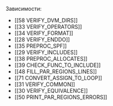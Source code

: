 
Зависимости:
- [[58 VERIFY_DVM_DIRS]]
- [[33 VERIFY_OPERATORS]]
- [[34 VERIFY_FORMAT]]
- [[28 VERIFY_ENDDO]]
- [[35 PREPROC_SPF]]
- [[29 VERIFY_INCLUDES]]
- [[38 PREPROC_ALLOCATES]]
- [[39 CHECK_FUNC_TO_INCLUDE]]
- [[48 FILL_PAR_REGIONS_LINES]]
- [[71 CONVERT_ASSIGN_TO_LOOP]]
- [[31 VERIFY_COMMON]]
- [[30 VERIFY_EQUIVALENCE]]
- [[50 PRINT_PAR_REGIONS_ERRORS]]






